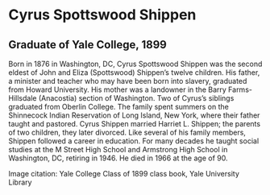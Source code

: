 # Cyrus Spottswood Shippen
## Graduate of Yale College, 1899
Born in 1876 in Washington, DC, Cyrus Spottswood Shippen was the second eldest of John and Eliza (Spottswood) Shippen’s twelve children. His father, a minister and teacher who may have been born into slavery, graduated from Howard University. His mother was a landowner in the Barry Farms-Hillsdale (Anacostia) section of Washington. Two of Cyrus’s siblings graduated from Oberlin College. The family spent summers on the Shinnecock Indian Reservation of Long Island, New York, where their father taught and pastored. Cyrus Shippen married Harriet L. Shippen; the parents of two children, they later divorced. Like several of his family members, Shippen followed a career in education. For many decades he taught social studies at the M Street High School and Armstrong High School in Washington, DC, retiring in 1946. He died in 1966 at the age of 90.

Image citation: Yale College Class of 1899 class book, Yale University Library
